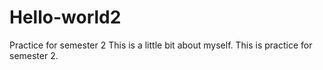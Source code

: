 # Hello-world2
Practice for semester 2
This is a little bit about myself. This is practice for semester 2.
